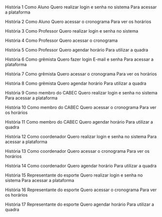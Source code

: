 História 1
Como Aluno
Quero realizar login e senha no sistema
Para acessar a plataforma


História 2
Como Aluno
Quero acessar o cronograma
Para ver os horários


História 3
Como Professor
Quero realizar login e senha no sistema


História 4
Como Professor
Quero acessar o cronograma


História 5
Como Professor
Quero agendar horário
Para utilizar a quadra


História 6
Como grêmista
Quero fazer login E-mail e senha
Para acessar a plataforma


História 7
Como grêmista
Quero acessar o cronograma
Para ver os horários


História 8
Como grêmista
Quero agendar horário
Para utilizar a quadra


História 9
Como membro do CABEC
Quero realizar login e senha no sistema
Para acessar a plataforma


História 10
Como membro do CABEC
Quero acessar o cronograma
Para ver os horários
 
História 11
Como membro do CABEC
Quero agendar horário
Para utilizar a quadra


História 12
Como coordenador
Quero realizar login e senha no sistema
Para acessar a plataforma


História 13
Como coordenador
Quero acessar o cronograma
Para ver os horários


História 14
Como coordenador
Quero agendar horário
Para utilizar a quadra


História 15
Representante do esporte
Quero realizar login e senha no sistema
Para acessar a plataforma

História 16
Representante do esporte
Quero acessar o cronograma
Para ver os horários

História 17
Representante do esporte
Quero agendar horário
Para utilizar a quadra

